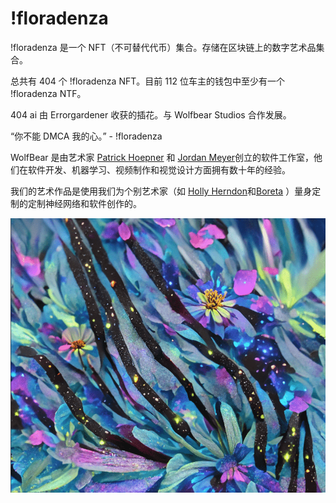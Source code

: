 # !floradenza



!floradenza 是一个 NFT（不可替代代币）集合。存储在区块链上的数字艺术品集合。

总共有 404 个 !floradenza NFT。目前 112 位车主的钱包中至少有一个 !floradenza NTF。

404 ai 由 Errorgardener 收获的插花。与 Wolfbear Studios 合作发展。

“你不能 DMCA 我的心。” - !floradenza

WolfBear 是由艺术家 [Patrick Hoepner](https://twitter.com/ExquisiteCorps5) 和 [Jordan Meyer](https://twitter.com/JordanCMeyer)创立的软件工作室，他们在软件开发、机器学习、视频制作和视觉设计方面拥有数十年的经验。

我们的艺术作品是使用我们为个别艺术家（如 [Holly Herndon](https://foundation.app/@hollyherndon)和[Boreta](https://twitter.com/boreta) ）量身定制的定制神经网络和软件创作的。

![nft](02.png)
